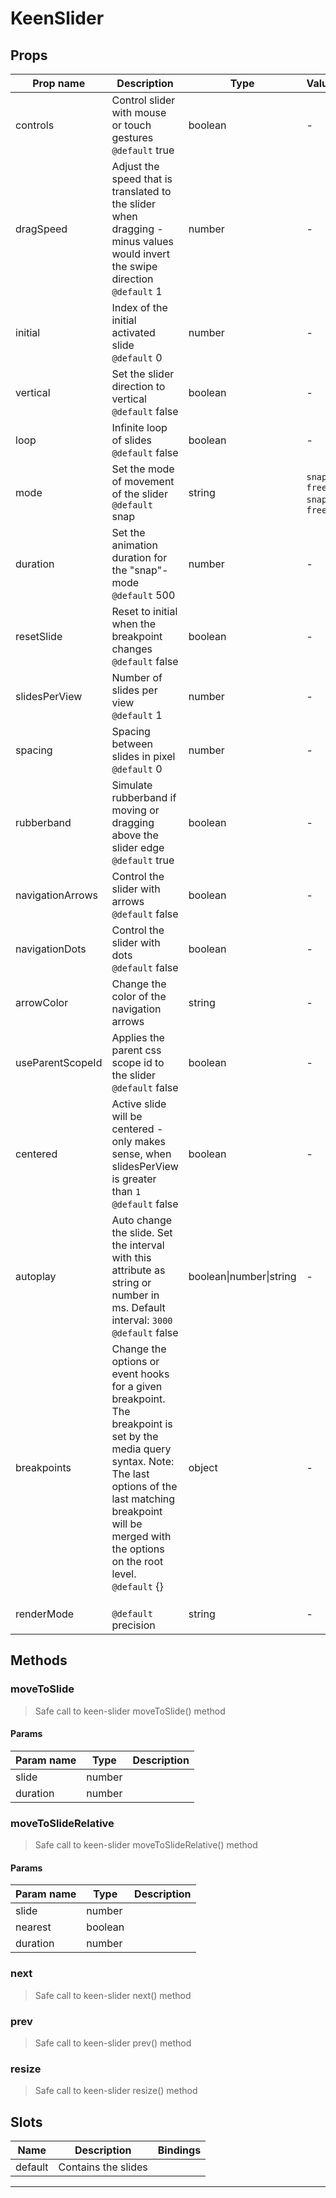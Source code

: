 # KeenSlider

## Props

| Prop name        | Description                                                                                                                                                                                                                            | Type                    | Values                      | Default      |
| ---------------- | -------------------------------------------------------------------------------------------------------------------------------------------------------------------------------------------------------------------------------------- | ----------------------- | --------------------------- | ------------ |
| controls         | Control slider with mouse or touch gestures<br/>`@default` true                                                                                                                                                                        | boolean                 | -                           | () => true   |
| dragSpeed        | Adjust the speed that is translated to the slider when dragging - minus values would invert the swipe direction<br/>`@default` 1                                                                                                       | number                  | -                           | () => 1      |
| initial          | Index of the initial activated slide<br/>`@default` 0                                                                                                                                                                                  | number                  | -                           | () => 0      |
| vertical         | Set the slider direction to vertical<br/>`@default` false                                                                                                                                                                              | boolean                 | -                           | () => false  |
| loop             | Infinite loop of slides<br/>`@default` false                                                                                                                                                                                           | boolean                 | -                           | () => false  |
| mode             | Set the mode of movement of the slider<br/>`@default` snap                                                                                                                                                                             | string                  | `snap`, `free-snap`, `free` | () => "snap" |
| duration         | Set the animation duration for the "snap"-mode<br/>`@default` 500                                                                                                                                                                      | number                  | -                           | () => 500    |
| resetSlide       | Reset to initial when the breakpoint changes<br/>`@default` false                                                                                                                                                                      | boolean                 | -                           | () => false  |
| slidesPerView    | Number of slides per view<br/>`@default` 1                                                                                                                                                                                             | number                  | -                           |              |
| spacing          | Spacing between slides in pixel<br/>`@default` 0                                                                                                                                                                                       | number                  | -                           |              |
| rubberband       | Simulate rubberband if moving or dragging above the slider edge<br/>`@default` true                                                                                                                                                    | boolean                 | -                           | () => true   |
| navigationArrows | Control the slider with arrows<br/>`@default` false                                                                                                                                                                                    | boolean                 | -                           | () => false  |
| navigationDots   | Control the slider with dots<br/>`@default` false                                                                                                                                                                                      | boolean                 | -                           | () => false  |
| arrowColor       | Change the color of the navigation arrows                                                                                                                                                                                              | string                  | -                           |              |
| useParentScopeId | Applies the parent css scope id to the slider<br/>`@default` false                                                                                                                                                                     | boolean                 | -                           | () => false  |
| centered         | Active slide will be centered - only makes sense, when slidesPerView is greater than `1`<br/>`@default` false                                                                                                                          | boolean                 | -                           | () => false  |
| autoplay         | Auto change the slide. Set the interval with this attribute as string or number in ms. Default interval: `3000`<br/>`@default` false                                                                                                   | boolean\|number\|string | -                           | () => false  |
| breakpoints      | Change the options or event hooks for a given breakpoint. The breakpoint is set by the media query syntax. Note: The last options of the last matching breakpoint will be merged with the options on the root level.<br/>`@default` {} | object                  | -                           | () => {}     |
| renderMode       | <br/>`@default` precision                                                                                                                                                                                                              | string                  | -                           | "precision"  |

## Methods

### moveToSlide

> Safe call to keen-slider moveToSlide() method

#### Params

| Param name | Type   | Description |
| ---------- | ------ | ----------- |
| slide      | number |             |
| duration   | number |             |

### moveToSlideRelative

> Safe call to keen-slider moveToSlideRelative() method

#### Params

| Param name | Type    | Description |
| ---------- | ------- | ----------- |
| slide      | number  |             |
| nearest    | boolean |             |
| duration   | number  |             |

### next

> Safe call to keen-slider next() method

### prev

> Safe call to keen-slider prev() method

### resize

> Safe call to keen-slider resize() method

## Slots

| Name    | Description         | Bindings |
| ------- | ------------------- | -------- |
| default | Contains the slides |          |

---
